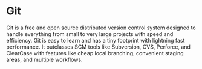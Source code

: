 # Git
Git is a free and open source distributed version control system designed to handle everything from small to very large projects with speed and efficiency.  Git is easy to learn and has a tiny footprint with lightning fast performance. It outclasses SCM tools like Subversion, CVS, Perforce, and ClearCase with features like cheap local branching, convenient staging areas, and multiple workflows.
